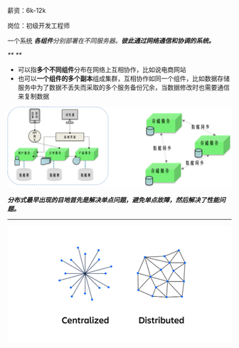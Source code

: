 薪资：6k-12k

岗位：初级开发工程师

一个系统   _**各组件**_分别部署在不同服务器。_**彼此通过网络通信和协调的系统。**_

_** **_

+ 可以指**多个不同组件**分布在网络上互相协作，比如说电商网站
+ 也可以**一个组件的多个副本**组成集群，互相协作如同一个组件，比如数据存储服务中为了数据不丢失而采取的多个服务备份冗余，当数据修改时也需要通信来复制数据

![1697358155056-209eb260-4080-4695-aa1d-cb6eb5655331.png](./assets/1697358155056-209eb260-4080-4695-aa1d-cb6eb5655331.png)

_**分布式最早出现的目地首先是解决单点问题，避免单点故障，然后解决了性能问题。**_

---

![1697358185815-7205950a-9a62-494c-950c-ca583ac64cd0.png](./assets/1697358185815-7205950a-9a62-494c-950c-ca583ac64cd0.png)
